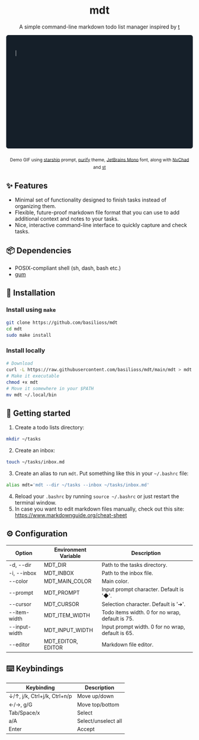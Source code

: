 <div align="center">
  <h1>mdt</h1>
  <p>A simple command-line markdown todo list manager inspired by <a href="https://github.com/sjl/t">t</a></p>
  <img src="mdt.gif" alt="Demo" width="800">
  <p>
    <sub>
      Demo GIF using <a href=https://starship.rs/>starship</a> prompt, <a href=https://github.com/kyoz/purify>purify</a> theme, <a href=https://www.jetbrains.com/lp/mono/>JetBrains Mono</a> font, along with <a href=https://nvchad.com>NvChad</a> and <a href=https://github.com/siduck/st>st</a>
    </sub>
  </p>
</div>
  
## :sparkles: Features

- Minimal set of functionality designed to finish tasks instead of organizing them.
- Flexible, future-proof markdown file format that you can use to add additional context and notes to your tasks.
- Nice, interactive command-line interface to quickly capture and check tasks.

## :package: Dependencies

- POSIX-compliant shell (sh, dash, bash etc.)
- [gum](https://github.com/charmbracelet/gum#installation)

## :rocket: Installation

### Install using `make`

```sh
git clone https://github.com/basilioss/mdt
cd mdt
sudo make install
```

### Install locally

```sh
# Download
curl -L https://raw.githubusercontent.com/basilioss/mdt/main/mdt > mdt
# Make it executable
chmod +x mdt
# Move it somewhere in your $PATH
mv mdt ~/.local/bin
```

## :memo: Getting started

1. Create a todo lists directory:

```sh
mkdir ~/tasks
```

2. Create an inbox:

```sh
touch ~/tasks/inbox.md
```

3. Create an alias to run `mdt`. Put something like this in your `~/.bashrc` file:

```sh
alias mdt='mdt --dir ~/tasks --inbox ~/tasks/inbox.md'
```

4. Reload your `.bashrc` by running `source ~/.bashrc` or just restart the terminal window.
5. In case you want to edit markdown files manually, check out this site: https://www.markdownguide.org/cheat-sheet

## :gear: Configuration

| Option        | Environment Variable  | Description                                       |
| ------------  | --------------------- | ------------------------------------------------- |
| -d, --dir     | MDT_DIR               | Path to the tasks directory.                      |
| -i, --inbox   | MDT_INBOX             | Path to the inbox file.                           |
| --color       | MDT_MAIN_COLOR        | Main color.                                       |
| --prompt      | MDT_PROMPT            | Input prompt character. Default is '◆'.           |
| --cursor      | MDT_CURSOR            | Selection character. Default is '➔'.              |
| --item-width  | MDT_ITEM_WIDTH        | Todo items width. 0 for no wrap, default is 75.   |
| --input-width | MDT_INPUT_WIDTH       | Input prompt width. 0 for no wrap, default is 65. |
| --editor      | MDT_EDITOR, EDITOR    | Markdown file editor.                             |

## :keyboard: Keybindings

| Keybinding                   | Description         |
| ---------------------------- | ------------------- |
| ↓/↑, j/k, Ctrl+j/k, Ctrl+n/p | Move up/down        |
| ←/→, g/G                     | Move top/bottom     |
| Tab/Space/x                  | Select              |
| a/A                          | Select/unselect all |
| Enter                        | Accept              |
